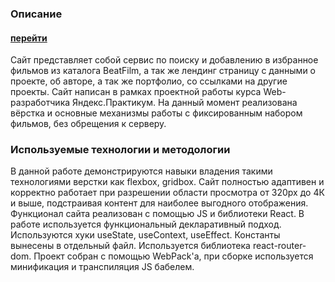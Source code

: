 ### Описание

#### [перейти](https://movies-explorer-reinat.nomoredomains.monster/)

Сайт представляет собой сервис по поиску и добавлению в избранное фильмов из каталога BeatFilm, а так же лендинг страницу с данными о проекте, об авторе, а так же портфолио, со ссылками на другие проекты. Сайт написан в рамках проектной работы курса Web-разработчика Яндекс.Практикум. На данный момент реализована вёрстка и основные механизмы работы с фиксированным набором фильмов, без обрещения к серверу.

### Используемые технологии и методологии
В данной работе демонстрируются навыки владения такими технологиями верстки как flexbox, gridbox. Сайт полностью адаптивен и корректно работает при разрешении области просмотра от 320px до 4К и выше, подстраивая контент для наиболее выгодного отображения. Функционал сайта реализован с помощью JS и библиотеки React. В работе используется функциональный декларативный подход. Используются хуки useState, useContext, useEffect. Константы вынесены в отдельный файл. Используется библиотека react-router-dom. Проект собран с помощью WebPack'а, при сборке используется минификация и транспиляция JS бабелем.
